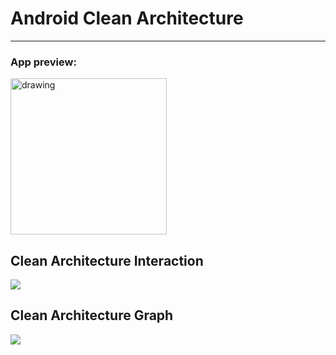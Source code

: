 # Android Clean Architecture
---

### App preview: 
<img src="art/app.gif" alt="drawing" width="250"/>


## Clean Architecture Interaction
![](https://antonioleiva.com/wp-content/uploads/2018/09/clean-architecture-interaction.png)

## Clean Architecture Graph
![](https://antonioleiva.com/wp-content/uploads/2018/09/clean-architecture-graph.png)
